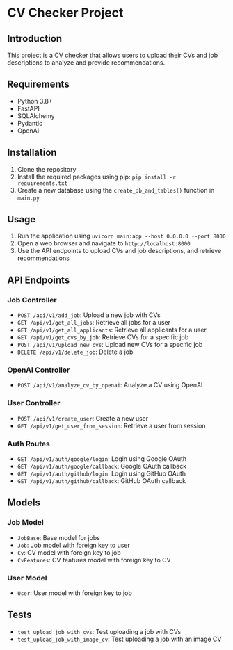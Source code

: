 # CV Checker Project

## Introduction

This project is a CV checker that allows users to upload their CVs and job descriptions to analyze and provide recommendations.

## Requirements

* Python 3.8+
* FastAPI
* SQLAlchemy
* Pydantic
* OpenAI

## Installation

1. Clone the repository
2. Install the required packages using pip: `pip install -r requirements.txt`
3. Create a new database using the `create_db_and_tables()` function in `main.py`

## Usage

1. Run the application using `uvicorn main:app --host 0.0.0.0 --port 8000`
2. Open a web browser and navigate to `http://localhost:8000`
3. Use the API endpoints to upload CVs and job descriptions, and retrieve recommendations

## API Endpoints

### Job Controller

* `POST /api/v1/add_job`: Upload a new job with CVs
* `GET /api/v1/get_all_jobs`: Retrieve all jobs for a user
* `GET /api/v1/get_all_applicants`: Retrieve all applicants for a user
* `GET /api/v1/get_cvs_by_job`: Retrieve CVs for a specific job
* `POST /api/v1/upload_new_cvs`: Upload new CVs for a specific job
* `DELETE /api/v1/delete_job`: Delete a job

### OpenAI Controller

* `POST /api/v1/analyze_cv_by_openai`: Analyze a CV using OpenAI

### User Controller

* `POST /api/v1/create_user`: Create a new user
* `GET /api/v1/get_user_from_session`: Retrieve a user from session

### Auth Routes

* `GET /api/v1/auth/google/login`: Login using Google OAuth
* `GET /api/v1/auth/google/callback`: Google OAuth callback
* `GET /api/v1/auth/github/login`: Login using GitHub OAuth
* `GET /api/v1/auth/github/callback`: GitHub OAuth callback

## Models

### Job Model

* `JobBase`: Base model for jobs
* `Job`: Job model with foreign key to user
* `Cv`: CV model with foreign key to job
* `CvFeatures`: CV features model with foreign key to CV

### User Model

* `User`: User model with foreign key to job

## Tests

* `test_upload_job_with_cvs`: Test uploading a job with CVs
* `test_upload_job_with_image_cv`: Test uploading a job with an image CV
